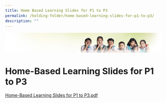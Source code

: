 ```yaml
---
title: Home Based Learning Slides for P1 to P3
permalink: /holding-folder/home-based-learning-slides-for-p1-to-p3/
description: ""
---
```

![](/images/Banner.jpg)

Home-Based Learning Slides for P1 to P3
=======================================

[Home-Based Learning Slides for P1 to P3.pdf](/files/Home-Based%20Learning%20Slides%20for%20P1%20to%20P3.pdf)